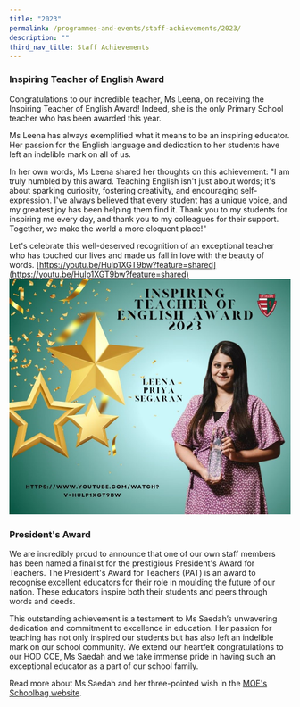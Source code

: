 ```yaml
---
title: "2023"
permalink: /programmes-and-events/staff-achievements/2023/
description: ""
third_nav_title: Staff Achievements
---
```

### Inspiring Teacher of English Award

Congratulations to our incredible teacher, Ms Leena, on receiving the Inspiring Teacher of English Award! Indeed, she is the only Primary School teacher who has been awarded this year.

Ms Leena has always exemplified what it means to be an inspiring educator. Her passion for the English language and dedication to her students have left an indelible mark on all of us.

In her own words, Ms Leena shared her thoughts on this achievement: "I am truly humbled by this award. Teaching English isn't just about words; it's about sparking curiosity, fostering creativity, and encouraging self-expression. I've always believed that every student has a unique voice, and my greatest joy has been helping them find it. Thank you to my students for inspiring me every day, and thank you to my colleagues for their support. Together, we make the world a more eloquent place!"

Let's celebrate this well-deserved recognition of an exceptional teacher who has touched our lives and made us fall in love with the beauty of words.
[https://youtu.be/Hulp1XGT9bw?feature=shared](https://youtu.be/Hulp1XGT9bw?feature=shared)
![](/images/leena2023.jpg)

### President's Award 

We are incredibly proud to announce that one of our own staff members has been named a finalist for the prestigious President's Award for Teachers. The President's Award for Teachers (PAT) is an award to recognise excellent educators for their role in moulding the future of our nation. These educators inspire both their students and peers through words and deeds.

This outstanding achievement is a testament to Ms Saedah’s unwavering dedication and commitment to excellence in education. Her passion for teaching has not only inspired our students but has also left an indelible mark on our school community. We extend our heartfelt congratulations to our HOD CCE, Ms Saedah and we take immense pride in having such an exceptional educator as a part of our school family.

Read more about Ms Saedah and her three-pointed wish in the [MOE's Schoolbag website](https://www.schoolbag.edu.sg/.../stronger-louder-calmer...).
